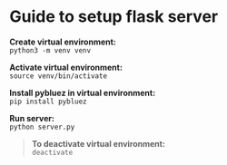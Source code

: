 # Guide to setup flask server

**Create virtual environment:**\
`python3 -m venv venv`

**Activate virtual environment:**\
`source venv/bin/activate`

**Install pybluez in virtual environment:**\
`pip install pybluez`

**Run server:**\
`python server.py`

>   **To deactivate virtual environment:**\
>   `deactivate`